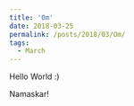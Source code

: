 ```yaml
---
title: 'Om'
date: 2018-03-25
permalink: /posts/2018/03/Om/
tags:
  - March
---
```


Hello World :)

Namaskar!
